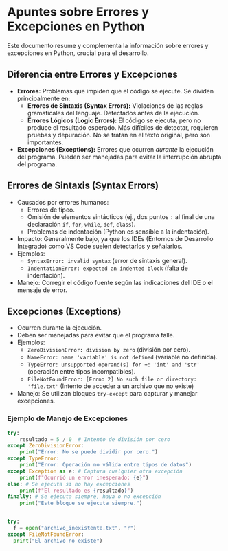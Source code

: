 # Apuntes sobre Errores y Excepciones en Python

Este documento resume y complementa la información sobre errores y excepciones en Python, crucial para el desarrollo.

## Diferencia entre Errores y Excepciones

*   **Errores:** Problemas que impiden que el código se ejecute. Se dividen principalmente en:
    *   **Errores de Sintaxis (Syntax Errors):** Violaciones de las reglas gramaticales del lenguaje. Detectados antes de la ejecución.
    *   **Errores Lógicos (Logic Errors):** El código se ejecuta, pero no produce el resultado esperado. Más difíciles de detectar, requieren pruebas y depuración. No se tratan en el texto original, pero son importantes.
*   **Excepciones (Exceptions):** Errores que ocurren *durante* la ejecución del programa. Pueden ser manejadas para evitar la interrupción abrupta del programa.

## Errores de Sintaxis (Syntax Errors)

*   Causados por errores humanos:
    *   Errores de tipeo.
    *   Omisión de elementos sintácticos (ej., dos puntos `:` al final de una declaración `if`, `for`, `while`, `def`, `class`).
    *   Problemas de indentación (Python es sensible a la indentación).
*   Impacto: Generalmente bajo, ya que los IDEs (Entornos de Desarrollo Integrado) como VS Code suelen detectarlos y señalarlos.
*   Ejemplos:
    *   `SyntaxError: invalid syntax` (error de sintaxis general).
    *   `IndentationError: expected an indented block` (falta de indentación).
*   Manejo: Corregir el código fuente según las indicaciones del IDE o el mensaje de error.

## Excepciones (Exceptions)

*   Ocurren durante la ejecución.
*   Deben ser manejadas para evitar que el programa falle.
*   Ejemplos:
    *   `ZeroDivisionError: division by zero` (división por cero).
    *   `NameError: name 'variable' is not defined` (variable no definida).
    *   `TypeError: unsupported operand(s) for +: 'int' and 'str'` (operación entre tipos incompatibles).
    *   `FileNotFoundError: [Errno 2] No such file or directory: 'file.txt'` (Intento de acceder a un archivo que no existe)
*   Manejo: Se utilizan bloques `try-except` para capturar y manejar excepciones.

### Ejemplo de Manejo de Excepciones

```python
try:
    resultado = 5 / 0  # Intento de división por cero
except ZeroDivisionError:
    print("Error: No se puede dividir por cero.")
except TypeError:
    print("Error: Operación no válida entre tipos de datos")
except Exception as e: # Captura cualquier otra excepción
    print(f"Ocurrió un error inesperado: {e}")
else: # Se ejecuta si no hay excepciones
    print(f"El resultado es {resultado}")
finally: # Se ejecuta siempre, haya o no excepción
    print("Este bloque se ejecuta siempre.")


try:
  f = open("archivo_inexistente.txt", "r")
except FileNotFoundError:
  print("El archivo no existe")